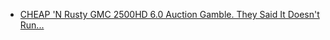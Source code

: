 - [CHEAP 'N Rusty GMC 2500HD 6.0 Auction Gamble. They Said It Doesn't Run...](https://youtu.be/VsHrKiBad5w)
